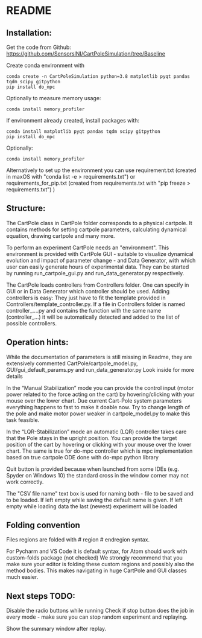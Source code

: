 # README


## Installation:

Get the code from Github: https://github.com/SensorsINI/CartPoleSimulation/tree/Baseline

Create conda environment with 

	conda create -n CartPoleSimulation python=3.8 matplotlib pyqt pandas tqdm scipy gitpython
    pip install do_mpc

Optionally to measure memory usage:

    conda install memory_profiler

If environment already created, install packages with:

    conda install matplotlib pyqt pandas tqdm scipy gitpython
    pip install do_mpc

Optionally:

    conda install memory_profiler
 
Alternatively to set up the environment you can use
requirement.txt (created in maxOS with "conda list -e > requirements.txt")
or
requirements_for_pip.txt (created from requirements.txt with "pip freeze > requirements.txt")
)

## Structure:

The CartPole class in CartPole folder corresponds to a physical cartpole.
It contains methods for setting cartpole parameters, calculating dynamical equation, drawing cartpole and many more.

To perform an experiment CartPole needs an "environment". This environment is provided with CartPole GUI - suitable to visualize dynamical evolution and impact of parameter change -
and Data Generator, with which user can easily generate hours of experimental data. 
  They can be started by running run_cartpole_gui.py and run_data_generator.py respectively.

The CartPole loads controllers from Controllers folder.
One can specify in GUI or in Data Generator which controller should be used.
Adding controllers is easy:
They just have to fit the template provided in Controllers/template_controller.py.
If a file in Controllers folder is named controller_....py and contains the function with the same name (controller_...)
it will be automatically detected and added to the list of possible controllers.

## Operation hints:
  
While the documentation of parameters is still missing in Readme,
they are extensively commented CartPole/cartpole_model.py, GUI/gui_default_params.py and run_data_generator.py
Look inside for more details

In the “Manual Stabilization” mode you can provide the control input (motor power related to the force acting on the cart)
by hovering/clicking with your mouse over the lower chart.
Due current Cart-Pole system parameters everything happens to fast to make it doable now.
Try to change length of the pole and make motor power weaker in cartpole_model.py to make this task feasible.

In the “LQR-Stabilization” mode an automatic (LQR) controller takes care that the Pole stays in the upright position.
You can provide the target position of the cart by hovering or clicking with your mouse over the lower chart.
The same is true for do-mpc controller which is mpc implementation based on true cartpole ODE
done with do-mpc python library

Quit button is provided
because when launched from some IDEs (e.g. Spyder on Windows 10)
the standard cross in the window corner may not work correctly.

The "CSV file name" text box is used for naming both - file to be saved and to be loaded.
If left empty while saving the default name is given.
If left empty while loading data the last (newest) experiment will be loaded

## Folding convention
Files regions are folded with # region # endregion syntax.

For Pycharm and VS Code it is default syntax, for Atom should work with custom-folds package (not checked)
We strongly recommend that you make sure your editor is folding
these custom regions and possibly also the method bodies.
This makes navigating in huge CartPole and GUI classes much easier.


## Next steps TODO:
Disable the radio buttons while running
Check if stop button does the job in every mode - make sure you can stop random experiment and replaying.

Show the summary window after replay.


